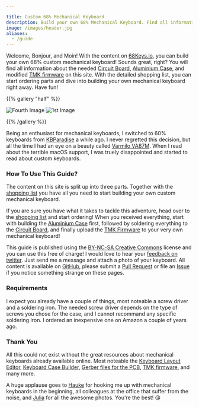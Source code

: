 ```yaml
---

title: Custom 68% Mechanical Keyboard
description: Build your own 68% Mechanical Keyboard. Find all information about the Circuit Board, Case, and Switches. A complete shopping list helps you with ordering all parts online, and a detailed guide with photos supports you in building your own mechanical keyboard.
image: /images/header.jpg
aliases:
  - /guide
---
```


Welcome, Bonjour, and Moin! With the content on [68Keys.io][1], you can build your own 68% custom mechanical keyboard! Sounds great, right? You will find all information about the needed [Circuit Board][2], [Aluminium Case][3], and modified [TMK firmware][4] on this site. With the detailed shopping list, you can start ordering parts and dive into building your own mechanical keyboard right away. Have fun!

{{% gallery "half" %}}

![Fourth Image](/images/example/four.jpg)
![1st Image](/images/example/one.jpg)

{{% /gallery %}}

Being an enthusiast for mechanical keyboards, I switched to 60% keyboards from [KBParadise][5] a while ago. I never regretted this decision, but all the time I had an eye on a beauty called [Varmilo VA87M][6]. When I read about the terrible macOS support, I was truely disappointed and started to read about custom keyboards.

### How To Use This Guide?

The content on this site is split up into three parts. Together with the [shopping list][7] you have all you need to start building your own custom mechanical keyboard.

If you are sure you have what it takes to tackle this adventure, head over to the [shopping list][7] and start ordering! When you received everything, start with building the [Aluminium Case][3] first, followed by soldering everything to the [Circuit Board][2], and finally upload the [TMK Firmware][4] to your very own mechanical keyboard!

This guide is published using the [BY-NC-SA Creative Commons][8] license and you can use this free of charge! I would love to hear your [feedback on twitter][9]. Just send me a message and attach a photo of your keyboard. All content is available on [GitHub][10], please submit a [Pull Request][11] or file an [Issue][12] if you notice something strange on these pages.

### Requirements

I expect you already have a couple of things, most noteable a screw driver and a soldering iron. The needed screw driver depends on the type of screws you chose for the case, and I cannot recommand any specific soldering Iron. I ordered an inexpensive one on Amazon a couple of years ago.

### Thank You

All this could not exist without the great resources about mechanical keyboards already available online. Most noteable the [Keyboard Layout Editor][13], [Keyboard Case Builder][14], [Gerber files for the PCB][15], [TMK firmware][16], and many more.

A huge applause goes to [Hauke][17] for hooking me up with mechanical keyboards in the beginning, all colleagues at the office that suffer from the noise, and [Julia][18] for all the awesome photos. You're the best! 😘

<!--
- [Lorem Ipsum dolor sit amet](#)\
  <span>Porttitor et massa at tincidunt</span>
- [Lorem Ipsum dolor sit amet](#)\
  <span>Porttitor et massa at tincidunt</span>
- [Lorem Ipsum dolor sit amet](#)\
  <span>Porttitor et massa at tincidunt</span>

Lorem ipsum dolor sit amet, consectetur adipiscing elit. Proin ultricies cursus egestas. Vestibulum porttitor et massa at tincidunt. Vestibulum euismod, erat vitae pharetra gravida, velit sapien tempus risus, et condimentum eros ex sit amet lorem. Donec purus ex, vehicula nec est eget, venenatis feugiat arcu. Aenean ac ligula nec magna sagittis congue. Sed eget semper lorem. Quisque mattis, quam ac ullamcorper luctus, libero odio porta ligula, a eleifend nisl lacus vel lorem. Maecenas vestibulum lectus massa, sit amet lacinia ligula aliquet id. Phasellus non eros id tortor luctus posuere.

![1st Image](/images/example/one.jpg)

Lorem ipsum dolor sit amet, consectetur adipiscing elit. Proin ultricies cursus egestas. Vestibulum porttitor et massa at tincidunt. Vestibulum euismod, erat vitae pharetra gravida, velit sapien tempus risus, et condimentum eros ex sit amet lorem. Donec purus ex, vehicula nec est eget, venenatis feugiat arcu. Aenean ac ligula nec magna sagittis congue. Sed eget semper lorem. Quisque mattis, quam ac ullamcorper luctus, libero odio porta ligula, a eleifend nisl lacus vel lorem. Maecenas vestibulum lectus massa, sit amet lacinia ligula aliquet id. Phasellus non eros id tortor luctus posuere.

{{% gallery "half" %}}

![2nd Image](/images/example/two.jpg)
![Third Image](/images/example/three.jpg)
![Fourth Image](/images/example/four.jpg)
![1st Image](/images/example/one.jpg)

{{% /gallery %}}

Lorem ipsum dolor sit amet, consectetur adipiscing elit. Proin ultricies cursus egestas. Vestibulum porttitor et massa at tincidunt. Vestibulum euismod, erat vitae pharetra gravida, velit sapien tempus risus, et condimentum eros ex sit amet lorem. Donec purus ex, vehicula nec est eget, venenatis feugiat arcu. Aenean ac ligula nec magna sagittis congue. Sed eget semper lorem. Quisque mattis, quam ac ullamcorper luctus, libero odio porta ligula, a eleifend nisl lacus vel lorem. Maecenas vestibulum lectus massa, sit amet lacinia ligula aliquet id. Phasellus non eros id tortor luctus posuere.

```
$ > make all
$ > avrdude -patmega32u4 -cavr109 \
    -b57600 -D -V \
    -Uflash:w:mf68.hex:i \
    -P/dev/tty.usbmodem1441</code></pre>
```

Lorem ipsum dolor sit amet, consectetur adipiscing elit. Proin ultricies cursus egestas. Vestibulum porttitor et massa at tincidunt. Vestibulum euismod, erat vitae pharetra gravida, velit sapien tempus risus, et condimentum eros ex sit amet lorem. Donec purus ex, vehicula nec est eget, venenatis feugiat arcu. Aenean ac ligula nec magna sagittis congue. Sed eget semper lorem. Quisque mattis, quam ac ullamcorper luctus, libero odio porta ligula, a eleifend nisl lacus vel lorem. Maecenas vestibulum lectus massa, sit amet lacinia ligula aliquet id. Phasellus non eros id tortor luctus posuere.

![2nd Image](/images/example/two.jpg)
![Third Image](/images/example/three.jpg)

Lorem ipsum dolor sit amet, consectetur adipiscing elit. Proin ultricies cursus egestas. Vestibulum porttitor et massa at tincidunt. Vestibulum euismod, erat vitae pharetra gravida, velit sapien tempus risus, et condimentum eros ex sit amet lorem. Donec purus ex, vehicula nec est eget, venenatis feugiat arcu. Aenean ac ligula nec magna sagittis congue. Sed eget semper lorem. Quisque mattis, quam ac ullamcorper luctus, libero odio porta ligula, a eleifend nisl lacus vel lorem. Maecenas vestibulum lectus massa, sit amet lacinia ligula aliquet id. Phasellus non eros id tortor luctus posuere.

{{% discount "5%" "Example Shop" "odoM88ajRp" %}}

Lorem ipsum dolor sit amet, consectetur adipiscing elit. Proin ultricies cursus egestas. Vestibulum porttitor et massa at tincidunt. Vestibulum euismod, erat vitae pharetra gravida, velit sapien tempus risus, et condimentum eros ex sit amet lorem. Donec purus ex, vehicula nec est eget, venenatis feugiat arcu. Aenean ac ligula nec magna sagittis congue. Sed eget semper lorem. Quisque mattis, quam ac ullamcorper luctus, libero odio porta ligula, a eleifend nisl lacus vel lorem. Maecenas vestibulum lectus massa, sit amet lacinia ligula aliquet id. Phasellus non eros id tortor luctus posuere.

Lorem ipsum dolor sit amet, consectetur adipiscing elit. Proin ultricies cursus egestas. Vestibulum porttitor et massa at tincidunt. Vestibulum euismod, erat vitae pharetra gravida, velit sapien tempus risus, et condimentum eros ex sit amet lorem. Donec purus ex, vehicula nec est eget, venenatis feugiat arcu. Aenean ac ligula nec magna sagittis congue. Sed eget semper lorem. Quisque mattis, quam ac ullamcorper luctus, libero odio porta ligula, a eleifend nisl lacus vel lorem. Maecenas vestibulum lectus massa, sit amet lacinia ligula aliquet id. Phasellus non eros id tortor luctus posuere. -->

[1]: https://68Keys.io
[2]: /guide/board/
[3]: /guide/case/
[4]: /guide/firmware/
[5]: http://www.kbp.com.tw/
[6]: http://en.varmilo.com/
[7]: /parts
[8]: https://github.com/sbstjn/68Keys.io/blob/master/LICENSE.md
[9]: https://twitter.com/68keys
[10]: https://github.com/sbstjn/68keys.io
[11]: https://github.com/sbstjn/68keys.io/pulls
[12]: https://github.com/sbstjn/68keys.io/issues
[13]: http://www.keyboard-layout-editor.com/
[14]: http://builder.swillkb.com/
[15]: https://github.com/di0ib/tmk_keyboard/tree/master/keyboard/mf68/pcb
[16]: https://github.com/di0ib/tmk_keyboard
[17]: https://twitter.com/einjungeauskiel
[18]: http://julia-kestner.de
